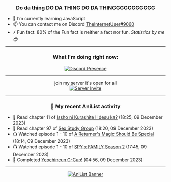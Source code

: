 <div align="center">

### Do da thing DO DA THING DO DA THINGGGGGGGGGGG
</div>

- 🌱 I’m currently learning JavaScript
- 📫 You can contact me on Discord [TheInternetUser#9060](https://discord.com/users/534117072796385300)
- ⚡ Fun fact: 80% of the Fun fact is neither a fact nor fun. _Statistics by me 😎_
<hr>

<div align="center">

### What I'm doing right now:
[![Discord Presence](https://lanyard.cnrad.dev/api/534117072796385300)](https://discord.com/users/534117072796385300)
<hr>

join my server it's open for all <br>
[![Server Invite](https://invidget.switchblade.xyz/bfYgVHxrSs)](https://discord.gg/bfYgVHxrSs)

<hr>
  
### 🌸 My recent AniList activity

</div>

<!-- ANILIST_ACTIVITY:start -->

-   📖 Read chapter 11 of [Issho ni Kurashite Ii desu ka?](https://anilist.co/manga/159549) (18:25, 09 December 2023)
-   📖 Read chapter 97 of [Sex Study Group](https://anilist.co/manga/145493) (18:20, 09 December 2023)
-   📺 Watched episode 1 - 10 of [A Returner's Magic Should Be Special](https://anilist.co/anime/163142) (18:14, 09 December 2023)
-   📺 Watched episode 1 - 10 of [SPY x FAMILY Season 2](https://anilist.co/anime/158927) (17:45, 09 December 2023)
-   📖 Completed [Yeochineun G-Cup!](https://anilist.co/manga/166408) (04:56, 09 December 2023)

<!-- ANILIST_ACTIVITY:end -->
<hr>

<div align="center">

[![AniList Banner](https://img.anili.st/User/929966)](https://anilist.co/user/TheInternetUser)

<!-- ![Profile views](https://gpvc.arturio.dev/TheInternetUse7) Since 2023-01-09 -->
<br>


</div>
